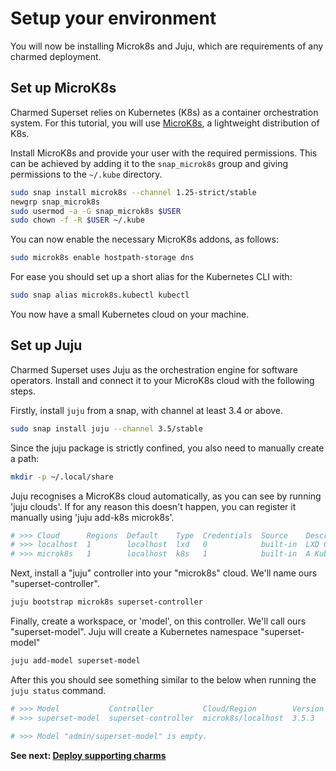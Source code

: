 # Setup your environment

You will now be installing Microk8s and Juju, which are requirements of any charmed deployment.

## Set up MicroK8s

Charmed Superset relies on Kubernetes (K8s) as a container orchestration system.
For this tutorial, you will use [MicroK8s](https://microk8s.io/docs), a lightweight distribution of K8s. 

Install MicroK8s and provide your user with the required permissions. This can be achieved by adding it to the `snap_microk8s` group and giving permissions to the `~/.kube` directory.

```bash
sudo snap install microk8s --channel 1.25-strict/stable
newgrp snap_microk8s
sudo usermod -a -G snap_microk8s $USER
sudo chown -f -R $USER ~/.kube
```

You can now enable the necessary MicroK8s addons, as follows:
```bash
sudo microk8s enable hostpath-storage dns
```
For ease you should set up a short alias for the Kubernetes CLI with:
```bash
sudo snap alias microk8s.kubectl kubectl
```
You now have a small Kubernetes cloud on your machine.


## Set up Juju

Charmed Superset uses Juju as the orchestration engine for software operators. Install and connect it to your MicroK8s cloud with the following steps.

Firstly, install `juju` from a snap, with channel at least 3.4 or above.
```bash
sudo snap install juju --channel 3.5/stable
```
Since the juju package is strictly confined, you also need to manually create a path:
```bash
mkdir -p ~/.local/share
```
Juju recognises a MicroK8s cloud automatically, as you can see by running 'juju clouds'. If for any reason this doesn't happen, you can register it manually using 'juju add-k8s microk8s'.
```bash
# >>> Cloud      Regions  Default    Type  Credentials  Source    Description
# >>> localhost  1        localhost  lxd   0            built-in  LXD Container Hypervisor
# >>> microk8s   1        localhost  k8s   1            built-in  A Kubernetes Cluster
```
Next, install a "juju" controller into your "microk8s" cloud. We'll name ours "superset-controller". 

```bash
juju bootstrap microk8s superset-controller
```

Finally, create a workspace, or 'model', on this controller. We'll call ours "superset-model". Juju will create a Kubernetes namespace "superset-model"
```bash
juju add-model superset-model
```
After this you should see something similar to the below when running the `juju status` command.
```bash
# >>> Model           Controller           Cloud/Region        Version  SLA          Timestamp
# >>> superset-model  superset-controller  microk8s/localhost  3.5.3    unsupported  16:05:03+01:00

# >>> Model "admin/superset-model" is empty.
```

**See next:
[Deploy supporting charms](02-environment-setup.md)**